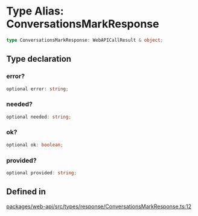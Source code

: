 # Type Alias: ConversationsMarkResponse

```ts
type ConversationsMarkResponse: WebAPICallResult & object;
```

## Type declaration

### error?

```ts
optional error: string;
```

### needed?

```ts
optional needed: string;
```

### ok?

```ts
optional ok: boolean;
```

### provided?

```ts
optional provided: string;
```

## Defined in

[packages/web-api/src/types/response/ConversationsMarkResponse.ts:12](https://github.com/slackapi/node-slack-sdk/blob/main/packages/web-api/src/types/response/ConversationsMarkResponse.ts#L12)
